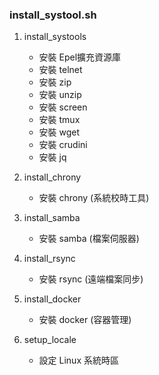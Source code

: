 ### install_systool.sh

1. install_systools
	* 安裝 Epel擴充資源庫
	* 安裝 telnet
	* 安裝 zip 
	* 安裝 unzip 
	* 安裝 screen 
	* 安裝 tmux 
	* 安裝 wget
	* 安裝 crudini 
	* 安裝 jq 

2. install_chrony
	* 安裝 chrony (系統校時工具)

3. install_samba
	* 安裝 samba (檔案伺服器)

4. install_rsync
	* 安裝 rsync (遠端檔案同步)

5. install_docker
	* 安裝 docker (容器管理)

6. setup_locale
	* 設定 Linux 系統時區

